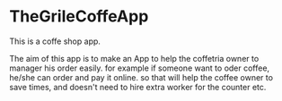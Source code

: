 # TheGrileCoffeApp

This is a coffe shop app. 

The aim of this app is to make an App to help the coffetria owner to manager his order easily. 
for example if someone want to oder coffee, he/she can order and pay it online. so that will help the coffee owner to save times, and doesn't need to hire extra worker for the counter etc. 




